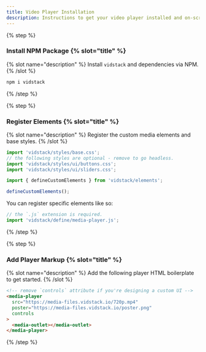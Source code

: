```yaml
---
title: Video Player Installation
description: Instructions to get your video player installed and on-screen using HTML.
---
```


{% step %}

### Install NPM Package {% slot="title" %}

{% slot name="description" %}
Install `vidstack` and dependencies via NPM.
{% /slot %}

```bash {% copy=true %}
npm i vidstack
```

{% /step %}

{% step %}

### Register Elements {% slot="title" %}

{% slot name="description" %}
Register the custom media elements and base styles.
{% /slot %}

```js {% copy=true %}
import 'vidstack/styles/base.css';
// the following styles are optional - remove to go headless.
import 'vidstack/styles/ui/buttons.css';
import 'vidstack/styles/ui/sliders.css';

import { defineCustomElements } from 'vidstack/elements';

defineCustomElements();
```

You can register specific elements like so:

```js {% copy=true %}
// the `.js` extension is required.
import 'vidstack/define/media-player.js';
```

{% /step %}

{% step %}

### Add Player Markup {% slot="title" %}

{% slot name="description" %}
Add the following player HTML boilerplate to get started.
{% /slot %}

```html {% copy=true %}
<!-- remove `controls` attribute if you're designing a custom UI -->
<media-player
  src="https://media-files.vidstack.io/720p.mp4"
  poster="https://media-files.vidstack.io/poster.png"
  controls
>
  <media-outlet></media-outlet>
</media-player>
```

{% /step %}
